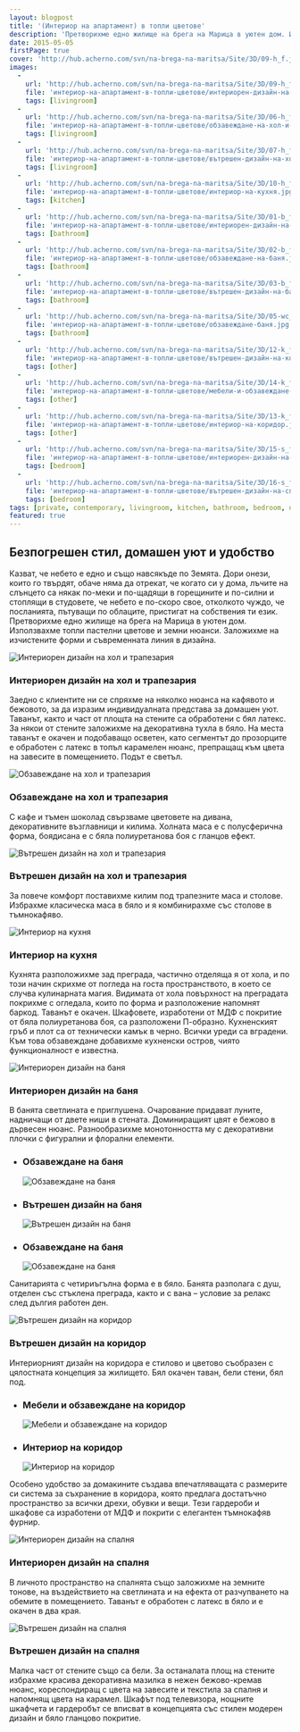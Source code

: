 ```yaml
---
layout: blogpost
title: '(Интериор на апартамент) в топли цветове'
description: 'Претворихме едно жилище на брега на Марица в уютен дом. Използвахме топли пастелни цветове и земни нюанси. Заложихме на изчистените форми и съвременната линия в дизайна.'
date: 2015-05-05
firstPage: true
cover: 'http://hub.acherno.com/svn/na-brega-na-maritsa/Site/3D/09-h_f.jpg'
images:
  -
    url: 'http://hub.acherno.com/svn/na-brega-na-maritsa/Site/3D/09-h_f.jpg'
    file: 'интериор-на-апартамент-в-топли-цветове/интериорен-дизайн-на-хол-и-трапезария.jpg'
    tags: [livingroom]
  -
    url: 'http://hub.acherno.com/svn/na-brega-na-maritsa/Site/3D/06-h_f.jpg'
    file: 'интериор-на-апартамент-в-топли-цветове/обзавеждане-на-хол-и-трапезария.jpg'
    tags: [livingroom]
  -
    url: 'http://hub.acherno.com/svn/na-brega-na-maritsa/Site/3D/07-h_f.jpg'
    file: 'интериор-на-апартамент-в-топли-цветове/вътрешен-дизайн-на-хол-и-трапезария.jpg'
    tags: [livingroom]
  -
    url: 'http://hub.acherno.com/svn/na-brega-na-maritsa/Site/3D/10-h_f.jpg'
    file: 'интериор-на-апартамент-в-топли-цветове/интериор-на-кухня.jpg'
    tags: [kitchen]
  -
    url: 'http://hub.acherno.com/svn/na-brega-na-maritsa/Site/3D/01-b_f.jpg'
    file: 'интериор-на-апартамент-в-топли-цветове/интериорен-дизайн-на-баня.jpg'
    tags: [bathroom]
  -
    url: 'http://hub.acherno.com/svn/na-brega-na-maritsa/Site/3D/02-b_f.jpg'
    file: 'интериор-на-апартамент-в-топли-цветове/обзавеждане-на-баня.jpg'
    tags: [bathroom]
  -
    url: 'http://hub.acherno.com/svn/na-brega-na-maritsa/Site/3D/03-b_f.jpg'
    file: 'интериор-на-апартамент-в-топли-цветове/вътрешен-дизайн-на-баня.jpg'
    tags: [bathroom]
  -
    url: 'http://hub.acherno.com/svn/na-brega-na-maritsa/Site/3D/05-wc_f.jpg'
    file: 'интериор-на-апартамент-в-топли-цветове/обзавеждане-баня.jpg'
    tags: [bathroom]
  -
    url: 'http://hub.acherno.com/svn/na-brega-na-maritsa/Site/3D/12-k_f.bmp'
    file: 'интериор-на-апартамент-в-топли-цветове/вътрешен-дизайн-на-коридор.jpg'
    tags: [other]
  -
    url: 'http://hub.acherno.com/svn/na-brega-na-maritsa/Site/3D/14-k_f.bmp'
    file: 'интериор-на-апартамент-в-топли-цветове/мебели-и-обзавеждане-на-коридор.jpg'
    tags: [other]
  -
    url: 'http://hub.acherno.com/svn/na-brega-na-maritsa/Site/3D/13-k_f.bmp'
    file: 'интериор-на-апартамент-в-топли-цветове/интериор-на-коридор.jpg'
    tags: [other]
  -
    url: 'http://hub.acherno.com/svn/na-brega-na-maritsa/Site/3D/15-s_f.bmp'
    file: 'интериор-на-апартамент-в-топли-цветове/интериорен-дизайн-на-спалня.jpg'
    tags: [bedroom]
  -
    url: 'http://hub.acherno.com/svn/na-brega-na-maritsa/Site/3D/16-s_f.bmp'
    file: 'интериор-на-апартамент-в-топли-цветове/вътрешен-дизайн-на-спалня.jpg'
    tags: [bedroom]
tags: [private, contemporary, livingroom, kitchen, bathroom, bedroom, other]
featured: true
---
```

## **Безпогрешен стил**, домашен уют и удобство
Казват, че небето е едно и също навсякъде по Земята. Дори онези, които го твърдят, обаче няма да отрекат, че когато си у дома, лъчите на слънцето са някак по-меки и по-щадящи в горещините и по-силни и стоплящи в студовете, че небето е по-скоро свое, отколкото чуждо, че посланията, пътуващи по облаците, пристигат на собствения ти език.
Претворихме едно жилище на брега на Марица в уютен дом. Използвахме топли пастелни цветове и земни нюанси. Заложихме на изчистените форми и съвременната линия в дизайна.

![Интериорен дизайн на хол и трапезария](интериор-на-апартамент-в-топли-цветове/интериорен-дизайн-на-хол-и-трапезария.jpg)
### Интериорен дизайн на **хол и трапезария**

Заедно с клиентите ни се спряхме на няколко нюанса на кафявото и бежовото, за да изразим индивидуалната представа за домашен уют. Таванът, както и част от площта на стените са обработени с бял латекс. За някои от стените заложихме на декоративна тухла в бяло. На места таванът е окачен и подобаващо осветен, като сегментът до прозорците е обработен с латекс в топъл карамелен нюанс, препращащ към цвета на завесите в помещението. Подът е светъл.

![Обзавеждане на хол и трапезария](интериор-на-апартамент-в-топли-цветове/обзавеждане-на-хол-и-трапезария.jpg)
### Обзавеждане на **хол и трапезария**

С кафе и тъмен шоколад свързваме цветовете на дивана, декоративните възглавници и килима. Холната маса е с полусферична форма, боядисана е с бяла полиуретанова боя с гланцов ефект.

![Вътрешен дизайн на хол и трапезария](интериор-на-апартамент-в-топли-цветове/вътрешен-дизайн-на-хол-и-трапезария.jpg)
### Вътрешен дизайн на **хол и трапезария**

За повече комфорт поставихме килим под трапезните маса и столове. Избрахме класическа маса в бяло и я комбинирахме със столове в тъмнокафяво. 

![Интериор на кухня](интериор-на-апартамент-в-топли-цветове/интериор-на-кухня.jpg)
### Интериор на **кухня**

Кухнята разположихме зад преграда, частично отделяща я от хола, и по този начин скрихме от погледа на госта пространството, в което се случва кулинарната магия. Видимата от хола повърхност на преградата покрихме с огледала, които по форма и разположение напомнят баркод.  Таванът е окачен. Шкафовете, изработени от МДФ с покритие от бяла полиуретанова боя, са разположени П-образно. Кухненският гръб и плот са от технически камък в черно. Всички уреди са вградени. Към това обзавеждане добавихме кухненски остров, чиято функционалност е известна.

![Интериорен дизайн на баня](интериор-на-апартамент-в-топли-цветове/интериорен-дизайн-на-баня.jpg)
### Интериорен дизайн на **баня**

В банята светлината е приглушена. Очарование придават луните, надничащи от двете ниши в стената. Доминиращият цвят е бежово в дървесен нюанс. Разнообразихме монотонността му с декоративни плочки с фигурални и флорални елементи.

-   ### Обзавеждане на **баня**
    ![Обзавеждане на баня](интериор-на-апартамент-в-топли-цветове/обзавеждане-на-баня.jpg)
-   ### Вътрешен дизайн на **баня**
    ![Вътрешен дизайн на баня](интериор-на-апартамент-в-топли-цветове/вътрешен-дизайн-на-баня.jpg)
-   ### Обзавеждане на **баня**
    ![Обзавеждане на баня](интериор-на-апартамент-в-топли-цветове/обзавеждане-баня.jpg)

Санитарията с четириъгълна форма е в бяло. Банята разполага с душ, отделен със стъклена преграда, както и с вана – условие за релакс след дългия работен ден.    

![Вътрешен дизайн на коридор](интериор-на-апартамент-в-топли-цветове/вътрешен-дизайн-на-коридор.jpg)
### Вътрешен дизайн на **коридор**

Интериорният дизайн на коридора е стилово и цветово съобразен с цялостната концепция за жилището. Бял окачен таван, бели стени, бял под.

-   ### Мебели и обзавеждане на **коридор**
    ![Мебели и обзавеждане на коридор](интериор-на-апартамент-в-топли-цветове/мебели-и-обзавеждане-на-коридор.jpg)
-   ### Интериор на **коридор**
    ![Интериор на коридор](интериор-на-апартамент-в-топли-цветове/интериор-на-коридор.jpg)

Особено удобство за домакините създава впечатляващата с размерите си система за съхранение в коридора, която предлага достатъчно пространство за всички дрехи, обувки и вещи. Тези гардероби и шкафове са изработени от МДФ и покрити с елегантен тъмнокафяв фурнир.

![Интериорен дизайн на спалня](интериор-на-апартамент-в-топли-цветове/интериорен-дизайн-на-спалня.jpg)
### Интериорен дизайн на **спалня**

В личното пространство на спалнята също заложихме на земните тонове, на въздействието на светлината и на ефекта от разчупването на обемите в помещението. Таванът е обработен с латекс в бяло и е окачен в два края. 

![Вътрешен дизайн на спалня](интериор-на-апартамент-в-топли-цветове/вътрешен-дизайн-на-спалня.jpg)
### Вътрешен дизайн на **спалня**

Малка част от стените също са бели. За останалата площ на стените избрахме красива декоративна мазилка в нежен бежово-кремав нюанс, кореспондиращ с цвета на завесите и текстила за спалня и напомнящ цвета на карамел. Шкафът под телевизора, нощните шкафчета и гардеробът се вписват в концепцията със стилен модерен дизайн и бяло гланцово покритие.